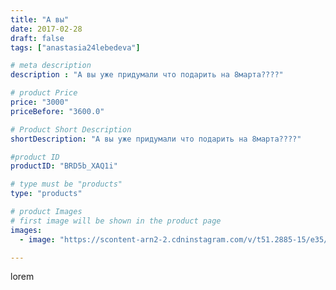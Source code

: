 ```yaml
---
title: "А вы"
date: 2017-02-28
draft: false
tags: ["anastasia24lebedeva"]

# meta description
description : "А вы уже придумали что подарить на 8марта????"

# product Price
price: "3000"
priceBefore: "3600.0"

# Product Short Description
shortDescription: "А вы уже придумали что подарить на 8марта????"

#product ID
productID: "BRD5b_XAQ1i"

# type must be "products"
type: "products"

# product Images
# first image will be shown in the product page
images:
  - image: "https://scontent-arn2-2.cdninstagram.com/v/t51.2885-15/e35/16789348_220224018450092_436909701418975232_n.jpg?se=7&tp=1&_nc_ht=scontent-arn2-2.cdninstagram.com&_nc_cat=108&_nc_ohc=5DPiG-kBdvkAX8PHxCi&ccb=7-4&oh=1fdfe37a40dd32a004dea8bf582d3bee&oe=6083E0D0&ig_cache_key=MTQ2MDI2MzMxNjMwNjg1NzMxNA%3D%3D.2-ccb7-4"

---
```

lorem
